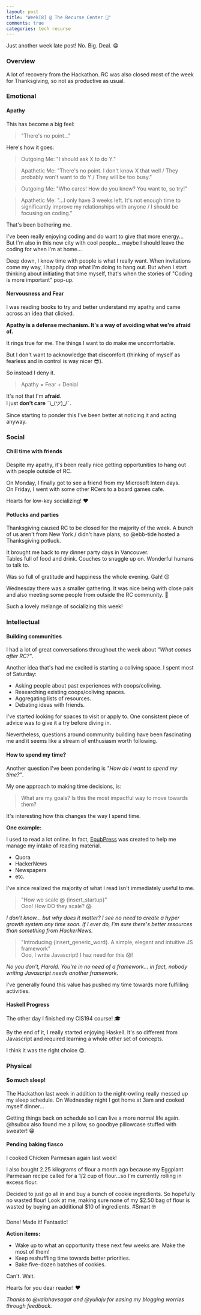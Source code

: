 ```yaml
---
layout: post
title: "Week[8] @ The Recurse Center 🦃"
comments: true
categories: tech recurse
---
```


Just another week late post! No. Big. Deal. 😁

### Overview

A lot of recovery from the Hackathon. RC was also closed most of the week for Thanksgiving, so not as productive as usual.

### Emotional

#### **Apathy**

This has become a big feel:

> "There's no point..."

Here's how it goes:

> Outgoing Me: "I should ask X to do Y."

> Apathetic Me: "There's no point. I don't know X that well / They probably won't want to do Y / They will be too busy."

> Outgoing Me: "Who cares! How do you know? You want to, so try!"

> Apathetic Me: "...I only have 3 weeks left. It's not enough time to significantly improve my relationships with anyone / I should be focusing on coding."

That's been bothering me.

I've been really enjoying coding and do want to give that more energy...  
But I'm also in this new city with cool people... maybe I should leave the coding for when I'm at home...

Deep down, I know time with people is what I really want. When invitations come my way, I happily drop what I'm doing to hang out.
But when I start thinking about initiating that time myself, that's when the stories of "Coding is more important" pop-up.

#### **Nervousness and Fear**

I was reading books to try and better understand my apathy and came across an idea that clicked.

**Apathy is a defense mechanism. It's a way of avoiding what we're afraid of.**

It rings true for me. The things I want to do make me uncomfortable.

But I don't want to acknowledge that discomfort (thinking of myself as fearless and in control is way nicer 😎).

So instead I deny it.

> Apathy = Fear + Denial

It's not that I'm **afraid**.  
I just **don't care**  ¯\\\_(ツ)\_/¯.

Since starting to ponder this I've been better at noticing it and acting anyway.

### Social

#### **Chill time with friends**

Despite my apathy, it's been really nice getting opportunities to hang out with people outside of RC.

On Monday, I finally got to see a friend from my Microsoft Intern days.  
On Friday, I went with some other RCers to a board games cafe.  

Hearts for low-key socializing! ❤️

#### **Potlucks and parties**

Thanksgiving caused RC to be closed for the majority of the week. A bunch of us aren't from New York / didn't have plans, so @ebb-tide hosted a Thanksgiving potluck.

It brought me back to my dinner party days in Vancouver.  
Tables full of food and drink. Couches to snuggle up on. Wonderful humans to talk to.

Was so full of gratitude and happiness the whole evening. Gah! 😍

Wednesday there was a smaller gathering. It was nice being with close pals and also meeting some people from outside the RC community. 🙂

Such a lovely mélange of socializing this week!

### Intellectual

#### **Building communities**

I had a lot of great conversations throughout the week about *"What comes after RC?"*.

Another idea that's had me excited is starting a coliving space. I spent most of Saturday:

- Asking people about past experiences with coops/coliving.
- Researching existing coops/coliving spaces.
- Aggregating lists of resources.
- Debating ideas with friends.

I've started looking for spaces to visit or apply to. One consistent piece of advice was to give it a try before diving in.

Nevertheless, questions around community building have been fascinating me and it seems like a stream of enthusiasm worth following.

#### **How to spend my time?**

Another question I've been pondering is *"How do I want to spend my time?"*.

My one approach to making time decisions, is:

> What are my goals? Is this the most impactful way to move towards them?

It's interesting how this changes the way I spend time.

**One example:**

I used to read a lot online. In fact, [EpubPress](https://epub.press) was created to help me manage my intake of reading material.

- Quora
- HackerNews
- Newspapers
- etc.

I've since realized the majority of what I read isn't immediately useful to me.

> "How we scale @ {insert_startup}"  
> Ooo! How DO they scale? 😱

*I don't know... but why does it matter? I see no need to create a hyper growth system any time soon. If I ever do, I'm sure there's better resources than something from HackerNews.*

> "Introducing {insert_generic_word}. A simple, elegant and intuitive JS framework"  
> Ooo, I write Javascript! I haz need for this 😱!

*No you don't, Harold. You're in no need of a framework... in fact, nobody writing Javascript needs another framework.*

I've generally found this value has pushed my time towards more fulfilling activities.

#### **Haskell Progress**

The other day I finished my CIS194 course! 🎓

By the end of it, I really started enjoying Haskell. It's so different from Javascript and required learning a whole other set of concepts.

I think it was the right choice 😊.

### Physical

#### **So much sleep!**

The Hackathon last week in addition to the night-owling really messed up my sleep schedule. On Wednesday night I got home at 3am and cooked myself dinner...

Getting things back on schedule so I can live a more normal life again. @hsubox also found me a pillow, so goodbye pillowcase stuffed with sweater! 😁

#### **Pending baking fiasco**

I cooked Chicken Parmesan again last week!

I also bought 2.25 kilograms of flour a month ago because my Eggplant Parmesan recipe called for a 1/2 cup of flour...so I'm currently rolling in excess flour.

Decided to just go all in and buy a bunch of cookie ingredients. So hopefully no wasted flour! Look at me, making sure none of my $2.50 bag of flour is wasted by buying an additional $10 of ingredients. #Smart 🤓

### </End>

Done! Made it! Fantastic!

**Action items:**  

- Wake up to what an opportunity these next few weeks are. Make the most of them!  
- Keep reshuffling time towards better priorities.  
- Bake five-dozen batches of cookies.  

Can't. Wait.

Hearts for you dear reader! ❤️

*Thanks to @vaibhavsagar and @yuliaju for easing my blogging worries through feedback.*

